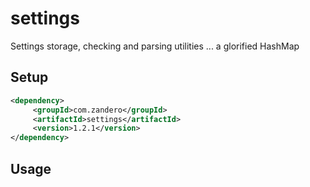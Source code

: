 # settings
Settings storage, checking and parsing utilities ... a glorified HashMap   
 
## Setup
```xml
<dependency>      
     <groupId>com.zandero</groupId>      
     <artifactId>settings</artifactId>      
     <version>1.2.1</version>      
</dependency>
```

## Usage

```java

```

